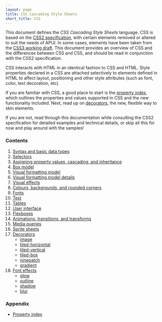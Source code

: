 ```yaml
---
layout: page
title: CSS Cascading Style Sheets
short_title: CSS
---
```


This document defines the *CSS Cascading Style Sheets* language. CSS is based on the [CSS2 specification](http://www.w3.org/TR/REC-CSS2/), with certain elements removed or altered to suit the needs of APUI. In some cases, elements have been taken from the [CSS3 working draft](http://www.w3.org/Style/CSS/current-work). This document provides an overview of CSS and the differences between CSS and CSS, and should be read in conjunction with the CSS2 specification.

CSS interacts with HTML in an identical fashion to CSS and HTML. Style properties declared in a CSS are attached selectively to elements defined in HTML to affect layout, positioning and other style attributes (such as font, color, text decoration, etc).

If you are familiar with CSS, a good place to start is the [property index](css/property_index.html), which outlines the properties and values supported in CSS and the new functionality included. Next, read up on [decorators](css/decorators.html), the new, flexible way to skin elements.

If you are not, read through this documentation while consulting the CSS2 specification for detailed examples and technical details, or skip all this for now and play around with the samples!

### Contents

1. [Syntax and basic data types](css/syntax.html)
2. [Selectors](css/selectors.html)
3. [Assigning property values, cascading, and inheritance](css/cascade.html)
4. [Box model](css/box_model.html)
5. [Visual formatting model](css/visual_formatting_model.html)
6. [Visual formatting model details](css/visual_formatting_model_details.html)
7. [Visual effects](css/visual_effects.html)
8. [Colours, backgrounds, and rounded corners](css/colours_backgrounds.html)
9. [Fonts](css/fonts.html)
10. [Text](css/text.html)
11. [Tables](css/tables.html)
12. [User interface](css/user_interface.html)
13. [Flexboxes](css/flexboxes.html)
14. [Animations, transitions, and transforms](css/animations_transitions_transforms.html)
15. [Media queries](css/media_queries.html)
16. [Sprite sheets](css/sprite_sheets.html)
17. [Decorators](css/decorators.html)
    * [image](css/decorators/image.html)
    * [tiled-horizontal](css/decorators/tiled_horizontal.html)
    * [tiled-vertical](css/decorators/tiled_vertical.html)
    * [tiled-box](css/decorators/tiled_box.html)
    * [ninepatch](css/decorators/ninepatch.html)
    * [gradient](css/decorators/gradient.html)
18. [Font effects](css/font_effects.html)
    * [glow](css/font_effects/glow.html)
    * [outline](css/font_effects/outline.html)
    * [shadow](css/font_effects/shadow.html)
    * [blur](css/font_effects/blur.html)

### Appendix

* [Property index](css/property_index.html) 

